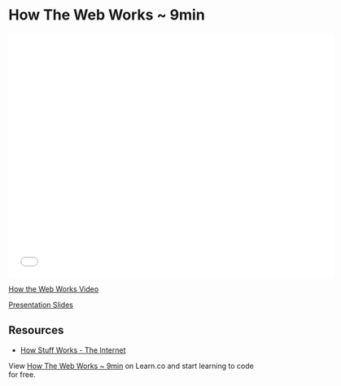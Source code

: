 # How The Web Works ~ 9min

<iframe width="640" height="480" src="//www.youtube.com/embed/ao532DhZWiY?rel=0&modestbranding=1" frameborder="0" allowfullscreen></iframe><p><a href="https://www.youtube.com/watch?v=ao532DhZWiY">How the Web Works Video</a></p>

[Presentation Slides](https://docs.google.com/presentation/d/1eU-4wD5dsxV1t-3CA3T82gbv2K3pAs92pq30HlmXM_U/edit?usp=sharing)



## Resources

- [How Stuff Works - The
  Internet](http://computer.howstuffworks.com/internet/basics/internet.htm)

<p data-visibility='hidden'>View <a href='https://learn.co/lessons/how-the-web-works' title='How The Web Works ~ 9min'>How The Web Works ~ 9min</a> on Learn.co and start learning to code for free.</p>
